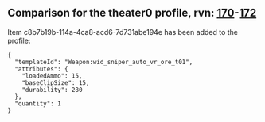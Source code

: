 ## Comparison for the theater0 profile, rvn: [170](https://github.com/PRO100KatYT/FortniteProfileRevisions/tree/main/profiles/theater0/170%20theater0.json)-[172](https://github.com/PRO100KatYT/FortniteProfileRevisions/tree/main/profiles/theater0/172%20theater0.json)

Item c8b7b19b-114a-4ca8-acd6-7d731abe194e has been added to the profile:

```
{
  "templateId": "Weapon:wid_sniper_auto_vr_ore_t01",
  "attributes": {
    "loadedAmmo": 15,
    "baseClipSize": 15,
    "durability": 280
  },
  "quantity": 1
}
```

<br><br>
